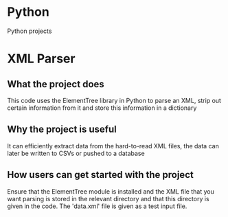 # Python
Python projects


# XML Parser

## What the project does

This code uses the ElementTree library in Python to parse an XML, strip out certain information from it and store this information in a dictionary

## Why the project is useful

It can efficiently extract data from the hard-to-read XML files, the data can later be written to CSVs or pushed to a database

## How users can get started with the project

Ensure that the ElementTree module is installed and the XML file that you want parsing is stored in the relevant directory and that this directory is given in the code. The 'data.xml' file is given as a test input file. 
